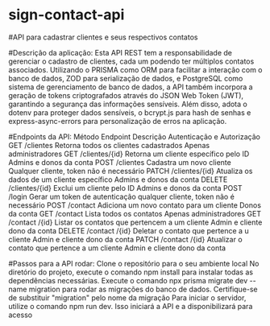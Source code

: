 # sign-contact-api
#API para cadastrar clientes e seus respectivos contatos

#Descrição da aplicação:
Esta API REST tem a responsabilidade de gerenciar o cadastro de clientes, cada um podendo ter múltiplos contatos associados. Utilizando o PRISMA como ORM para facilitar a interação com o banco de dados, ZOD para serialização de dados, e PostgreSQL como sistema de gerenciamento de banco de dados, a API também incorpora a geração de tokens criptografados através do JSON Web Token (JWT), garantindo a segurança das informações sensíveis. Além disso, adota o dotenv para proteger dados sensíveis, o bcrypt.js para hash de senhas e express-async-errors para personalização de erros na aplicação.

#Endpoints da API:
Método	Endpoint	Descrição	Autenticação e Autorização
GET	/clientes	Retorna todos os clientes cadastrados	Apenas administradores
GET	/clientes/{id}	Retorna um cliente específico pelo ID	Admins e donos da conta
POST	/clientes	Cadastra um novo cliente	Qualquer cliente, token não é necessário
PATCH	/clientes/{id}	Atualiza os dados de um cliente específico	Admins e donos da conta
DELETE	/clientes/{id}	Exclui um cliente pelo ID	Admins e donos da conta
POST	/login	Gerar um token de autenticação	qualquer cliente, token não é necessário
POST	/contact	Adiciona um novo contato para um cliente	Donos da conta
GET	/contact	Lista todos os contatos	Apenas administradores
GET	/contact /{id}	Listar os contatos que pertencem a um cliente	Admin e cliente dono da conta
DELETE	/contact /{id}	Deletar o contato que pertence a u cliente	Admin e cliente dono da conta
PATCH	/contact /{id}	Atualizar o contato que pertence a um cliente	Admin e cliente dono da conta

#Passos para a API rodar:
Clone o repositório para o seu ambiente local
No diretório do projeto, execute o comando npm install para instalar todas as dependências necessárias.
Execute o comando npx prisma migrate dev --name migration para rodar as migrações do banco de dados. Certifique-se de substituir "migration" pelo nome da migração
Para iniciar o servidor, utilize o comando npm run dev. Isso iniciará a API e a disponibilizará para acesso
